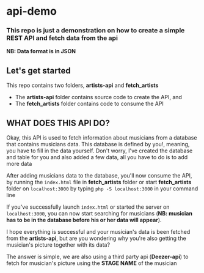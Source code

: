 # api-demo
<h3>This repo is just a demonstration on how to create a simple REST API and fetch data from the api</h3>
<b>NB: Data format is in JSON</b>

<h2>Let's get started</h2>
<p>This repo contains two folders, <b>artists-api</b> and <b>fetch_artists</b></p>
<ul>
  <li>The <b>artists-api</b> folder contains source code to create the API, and</li>
  <li>The <b>fetch_artists</b> folder contains code to consume the API</li>
 </ul>

<h2>WHAT DOES THIS API DO?</h2>
<p>Okay, this API is used to fetch information about musicians from a database that contains musicians data. This database is defined by you!, meaning, you have to fill in the data yourself. Don't worry, I've created the database and table for you and also added a few data, all you have to do is to add more data</p>

<p>After adding musicians data to the database, you'll now consume the API, by running the <code>index.html</code> file in <b>fetch_artists</b> folder or start <b>fetch_artists</b> folder on <code>localhost:3000</code> by typing <code>php -S localhost:3000</code> in your command line</p>

<p>If you've successfully launch <code>index.html</code> or started the server on <code>localhost:3000</code>, you can now start searching for musicians (<b>NB: musician has to be in the database before his or her data will appear</b>).</p>
<p>I hope everything is successful and your musician's data is been fetched from the <b>artists-api</b>, but are you wondering why you're also getting the musician's picture together with its data?</p>
<p>The answer is simple, we are also using a third party api (<b>Deezer-api</b>) to fetch for musician's picture using the <b>STAGE NAME</b> of the musician</p>
